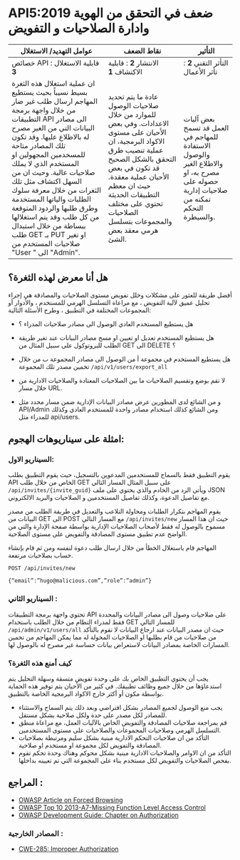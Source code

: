 # API5:2019 ضعف في التحقق من الهوية وادارة الصلاحيات و التفويض

| عوامل التهديد/ الاستغلال                                                                                                                                                                                                                                                                                                                                                                                                                                                                              | نقاط الضعف	                                                                                                                                                                                                                                                                        | التأثير	                                                                                                                           |
|-------------------------------------------------------------------------------------------------------------------------------------------------------------------------------------------------------------------------------------------------------------------------------------------------------------------------------------------------------------------------------------------------------------------------------------------------------------------------------------------------------|------------------------------------------------------------------------------------------------------------------------------------------------------------------------------------------------------------------------------------------------------------------------------------|------------------------------------------------------------------------------------------------------------------------------------|
| خصائص API : قابلية الاستغلال **3**	                                                                                                                                                                                                                                                                                                                                                                                                                                                                         | الانتشار **2** : قابلية الاكتشاف  **1**	                                                                                                                                                                                                                                                  | التأثر التقني **2** : تأثر الأعمال                                                                                                    |
| ان عملية استغلال هذه الثغرة بسيط نسيباً بحيث يستطيع المهاجم ارسال طلب غير ضار من خلال واجهة برمجة التطبيقات API الى مصادر البيانات التي من الغير مصرح له بالاطلاع عليها. وقد تكون تلك المصادر متاحة للمسخدمين المجهولين او المستخدم الذي لا يملك صلاحيات عالية. وحيث ان من السهل اكتشاف مثل تلك الثغرات من خلال معرفة سلوك الطلبات والياتها المستخدمة وطرق طلبها والردود المتوقعة من كل طلب وقد يتم استغلالها ببساطة من خلال استبدال طلب GET بـ PUT او تغير صلاحيات المستخدم من "User " الى "Admin".	 | عادة ما يتم تحديد صلاحيات الوصول للموارد من خلال الاعدادات. وفي بعض الأحيان على مستوى الاكواد البرمجية، ان عملية تنصيب طرق التحقق بالشكل الصحيح قد تكون في بعض الأحيان عملية معقدة. حيث ان معظم التطبيقات الحديثة تحتوي على مختلف الصلاحيات والمجموعات بتسلسل هرمي معقد بعض الشئ.	 | بعض آليات العمل قد تسمح للمهاجم في الاستفادة والوصول والاطلاع الغير مصرح به، او حصوله على صلاحيات إدارية تمكنه من التحكم والسيطرة. |



## هل أنا معرض لهذه الثغرة؟

أفضل طريقة للعثور على مشكلات وخلل تفويض مستوى الصلاحيات والمصادقة هي إجراء تحليل عميق لآلية التفويض ، مع مراعاة التسلسل الهرمي للمستخدم ، والأدوار أو المجموعات المختلفة في التطبيق ، وطرح الأسئلة التالية:
    
* هل يستطيع المستخدم العادي الوصول الى مصادر صلاحيات المدراء ؟
* هل يستطيع المستخدم تعديل او تعيين او مسح مصادر البيانات عند تغير طريقة الطلب للبروتوكول على سبيل المثال من GET الى DELETE ؟
*  هل يستطيع المستخدم في مجموعة أ من الوصول الى مصادر المجموعة ب من خلال تخمين مصدر تلك المجموعة `/api/v1/users/export_all` 

* لا تقم بوضع وتقسيم الصلاحيات ما بين الصلاحيات المعتادة والصلاحيات الادارية من خلال مسار URL.
* و من الشائع لدى المطورين عرض مصادر البيانات الإدارية ضمن مسار محدد مثل API/Admin ومن الشائع كذلك استخدام مصادر واحدة للمستخدم العادي وكذلك للمدراء مثل api/users.

## امثلة على سيناريوهات الهجوم: 

### السيناريو الاول: 

 يقوم التطبيق فقط بالسماح للمستخدمين المدعوين بالتسجيل، حيث يقوم التطبيق بطلب API الخاص من خلال طلب GET  على سبيل المثال المسار التالي ` /api/invites/{invite_guid}` ويأتي الرد من الخادم والذي يحتوي على ملف JSON مع تفاصيل الدعوة، وكذلك تفاصيل المستخدمين و الصلاحيات والبريد الالكتروني.

 يقوم المهاجم بتكرار الطلبات ومحاولة التلاعب والتعديل في طريقة الطلب من مصدر البيانات  من GET  الى POST  مع المسار التالي `/api/invites/new`  حيث ان هذا المسار مسموح بالوصول له فقط لأصحاب الصلاحيات الإدارية بواسطة صفحة الإدارة والتي من الواضح عدم تطبيق مستوى المصادقة والتفويض على مستوى الصلاحية.

 المهاجم قام باستغلال الخطأ من خلال ارسال طلب دعوة لنفسه ومن ثم قام بإنشاء حساب بصلاحيات مرتفعة.

```
POST /api/invites/new

{“email”:”hugo@malicious.com”,”role”:”admin”}
```

### السيناريو الثاني :

 تحتوي واجهة برمجة التطبيقات API على صلاحيات وصول الى مصادر البيانات والمحددة فقط لمدراء النظام من خلال الطلب باستخدام GET  للمسار التالي `/api/admin/v1/users/all` حيث ان مصدر البيانات عند ارجاع البيانات لا تقوم بالتأكد من صلاحيات من قام بطلبها او الصلاحيات المخولة له مما يمكن المهاجم من تخمين المسارات الخاصة بمصادر البيانات لاستعراض بيانات حساسة غير مصرح له بالوصول لها.

### كيف أمنع هذه الثغرة؟

يجب أن يحتوي التطبيق الخاص بك على وحدة تفويض متسقة وسهلة التحليل يتم استدعاؤها من خلال جميع وظائف تطبيقك.  في كثير من الأحيان يتم توفير هذه الحماية بواسطة مكون أو أكثر خارج الاكواد البرمجية الخاصة بالتطبيق.

*  يجب منع الوصول لجميع المصادر بشكل افتراضي وبعد ذلك يتم السماح والاستثناء للمصادر لكل مصدر على حدة ولكل صلاحية بشكل مستقل.
*  قم بمراجعة صلاحيات المصادقة والتفويض الخاص بالآليات العمل، مع مراعاة منطق التسلسل الهرمي وصلاحيات المجموعات والصلاحيات على مستوى المستخدمين.
* التأكد من ان صلاحيات التحكم الادارية مبنية بشكل سليم ومرتبطة بصلاحيات المصادقة والتفويض لكل مجموعة او مستخدم او صلاحية.
* التأكد من ان الاوامر والصلاحيات الادارية مبنية بشكل محوكم وهناك وحدة تحكم تقوم بفحص الصلاحيات والتفويض لكل مستخدم بناء على المجموعة التي تم تعيينه بداخلها.



## المراجع :  

* [OWASP Article on Forced Browsing][1]
* [OWASP Top 10 2013-A7-Missing Function Level Access Control][2]
* [OWASP Development Guide: Chapter on Authorization][3]
### المصادر الخارجية : 

* [CWE-285: Improper Authorization][4]

[1]: https://www.owasp.org/index.php/Forced_browsing
[2]: https://www.owasp.org/index.php/Top_10_2013-A7-Missing_Function_Level_Access_Control
[3]: https://www.owasp.org/index.php/Category:Access_Control
[4]: https://cwe.mitre.org/data/definitions/285.html
